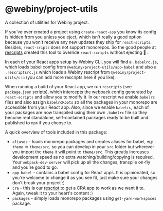 # @webiny/project-utils
A collection of utilities for Webiny project.

If you've ever created a project using `create-react-app` you know its config is hidden from you unless you [eject](https://create-react-app.dev/docs/available-scripts#npm-run-eject), which isn't really a good option because you won't receive any new updates they ship for `react-scripts`. Besides, `react-sripts` does not support monorepos. So the good people at [rescripts](https://github.com/harrysolovay/rescripts) created this tool to override `react-scripts` without ejecting 🎉 .

In each of your React apps setup by Webiny CLI, you will find a `.babelrc.js`, which loads babel config from `@webiny/project-utils/app-babel` and also a `.rescriptsrc.js` which loads a Webiny rescript from `@webiny/project-utils/cra` (you can add more rescripts here if you like).

When running a build of your React app, we run `rescripts` (see `package.json` scripts), which intercepts the webpack config generated by `react-scripts` and allow you to modify it. In our rescript we enable `babelrc` files and also assign `babelrcRoots` so all the packages in your monorepo are accessible from your React app. Also, since we enable `babelrc`, each of your packages are now transpiled using their own `.babelrc` file so they become real standalone, self-contained packages ready to be built and  published to `npm` if you choose to.

A quick overview of tools included in this package:

- `aliases` - loads monorepo packages and creates aliases for babel, eg: `theme` => `theme/src`, so you can develop in your `src` folder but wherever you import the `theme` it will point to `theme/src`. This greatly increases development speed as no extra watching/building/copying is required. Your `webpack-dev-server` will pick up all the changes, transpile on-fly and you're good to go.
- `app-babel` - contains a babel config for React apps. It is opinionated, so you're welcome to change it as you see fit, just make sure your changes don't break your project :)
- `cra` - this is our [rescript](https://github.com/harrysolovay/rescripts#rescript-structure) to get a CRA app to work as we want it to. Again, tweak it to your heart's content :)
- `packages` - simply loads monorepo packages using `get-yarn-workspaces` package.